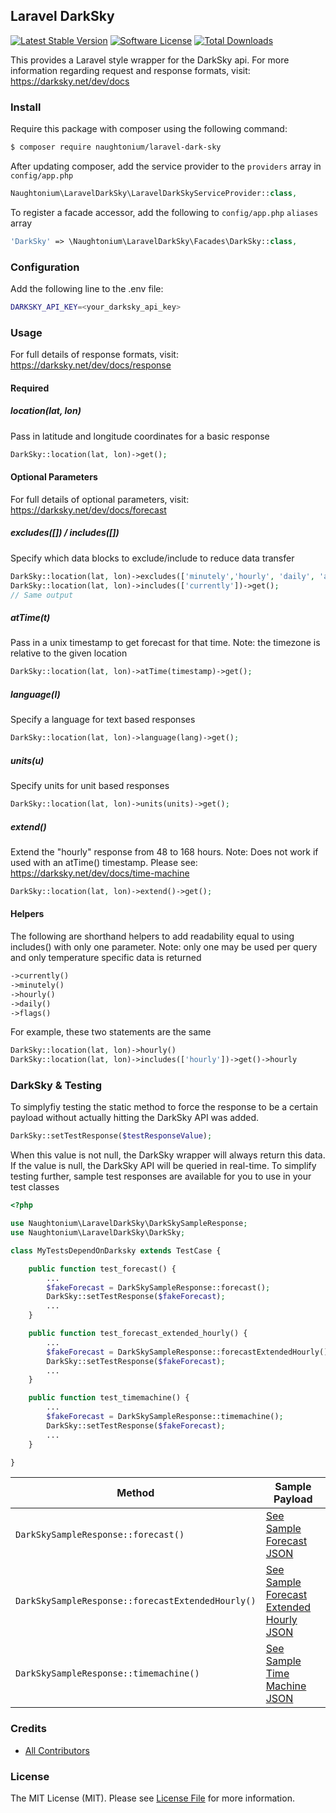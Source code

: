 ## Laravel DarkSky
[![Latest Stable Version](https://poser.pugx.org/naughtonium/laravel-dark-sky/v/stable)](https://packagist.org/packages/naughtonium/laravel-dark-sky)
[![Software License][ico-license]](LICENSE.md)
[![Total Downloads](https://poser.pugx.org/naughtonium/laravel-dark-sky/downloads)](https://packagist.org/packages/naughtonium/laravel-dark-sky)

This provides a Laravel style wrapper for the DarkSky api. For more information regarding request and response formats, visit: https://darksky.net/dev/docs


### Install

Require this package with composer using the following command:

``` bash
$ composer require naughtonium/laravel-dark-sky
```


After updating composer, add the service provider to the `providers` array in `config/app.php`

```php
Naughtonium\LaravelDarkSky\LaravelDarkSkyServiceProvider::class,
```

To register a facade accessor, add the following to `config/app.php` `aliases` array
```php
'DarkSky' => \Naughtonium\LaravelDarkSky\Facades\DarkSky::class,
```

### Configuration

Add the following line to the .env file:

```sh
DARKSKY_API_KEY=<your_darksky_api_key>
```


### Usage
For full details of response formats, visit: https://darksky.net/dev/docs/response

#### Required
##### location(lat, lon)
Pass in latitude and longitude coordinates for a basic response
``` php
DarkSky::location(lat, lon)->get();
```
#### Optional Parameters
For full details of optional parameters, visit: https://darksky.net/dev/docs/forecast

##### excludes([]) / includes([])
Specify which data blocks to exclude/include to reduce data transfer
```php
DarkSky::location(lat, lon)->excludes(['minutely','hourly', 'daily', 'alerts', 'flags'])->get();
DarkSky::location(lat, lon)->includes(['currently'])->get();
// Same output
```

##### atTime(t)
Pass in a unix timestamp to get forecast for that time.
Note: the timezone is relative to the given location

``` php
DarkSky::location(lat, lon)->atTime(timestamp)->get();
```
##### language(l)
Specify a language for text based responses
``` php
DarkSky::location(lat, lon)->language(lang)->get();
```
##### units(u)
Specify units for unit based responses
``` php
DarkSky::location(lat, lon)->units(units)->get();
```
##### extend()
Extend the "hourly" response from 48 to 168 hours.
Note: Does not work if used with an atTime() timestamp.
Please see: https://darksky.net/dev/docs/time-machine
``` php
DarkSky::location(lat, lon)->extend()->get();
```

#### Helpers
The following are shorthand helpers to add readability equal to using includes() with only one parameter. Note: only one may be used per query and only temperature specific data is returned
```php
->currently()
->minutely()
->hourly()
->daily()
->flags()
```
For example, these two statements are the same
```php
DarkSky::location(lat, lon)->hourly()
DarkSky::location(lat, lon)->includes(['hourly'])->get()->hourly
```

### DarkSky & Testing
To simplyfiy testing the static method to force the response to be a certain payload without actually hitting the DarkSky API was added.

```php
DarkSky::setTestResponse($testResponseValue);
```

When this value is not null, the DarkSky wrapper will always return this data. If the value is null, the DarkSky API will be queried in real-time.
To simplify testing further, sample test responses are available for you to use in your test classes

```php
<?php

use Naughtonium\LaravelDarkSky\DarkSkySampleResponse;
use Naughtonium\LaravelDarkSky\DarkSky;

class MyTestsDependOnDarksky extends TestCase {

    public function test_forecast() {
        ...
        $fakeForecast = DarkSkySampleResponse::forecast();
        DarkSky::setTestResponse($fakeForecast);
        ...
    }

    public function test_forecast_extended_hourly() {
        ...
        $fakeForecast = DarkSkySampleResponse::forecastExtendedHourly();
        DarkSky::setTestResponse($fakeForecast);
        ...
    }

    public function test_timemachine() {
        ...
        $fakeForecast = DarkSkySampleResponse::timemachine();
        DarkSky::setTestResponse($fakeForecast);
        ...
    }

}

```

| Method | Sample Payload |
|---|---|
| ```DarkSkySampleResponse::forecast()``` | [See Sample Forecast JSON](./blob/master/resources/forecast.json) |
| ```DarkSkySampleResponse::forecastExtendedHourly()```  | [See Sample Forecast Extended Hourly JSON](./blob/master/resources/forecast_extended_hourly.json) |
| ```DarkSkySampleResponse::timemachine()```  | [See Sample Time Machine JSON](./blob/master/resources/timemachine.json) |




### Credits

- [All Contributors][link-contributors]

### License

The MIT License (MIT). Please see [License File](LICENSE.md) for more information.

[ico-license]: https://img.shields.io/badge/license-MIT-brightgreen.svg?style=flat-square
[link-author]: https://github.com/holiehandgrenade
[link-contributors]: ../../contributors
